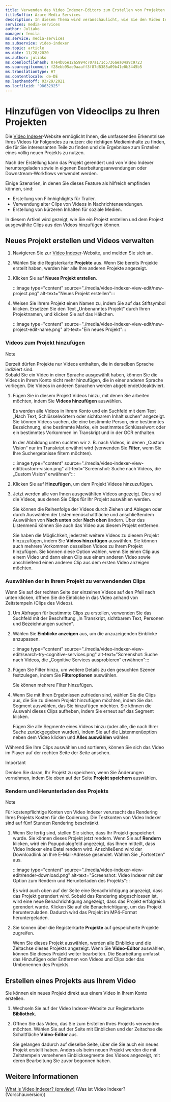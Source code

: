 ```yaml
---
title: Verwenden des Video Indexer-Editors zum Erstellen von Projekten und Hinzufügen von Videoclips
titleSuffix: Azure Media Services
description: In diesem Thema wird veranschaulicht, wie Sie den Video Indexer-Editor zum Erstellen von Projekten und zum Hinzufügen von Videoclips verwenden.
services: media-services
author: Juliako
manager: femila
ms.service: media-services
ms.subservice: video-indexer
ms.topic: article
ms.date: 11/28/2020
ms.author: juliako
ms.openlocfilehash: 07e4b05e12a5994c707a171c5736aea04a9c9723
ms.sourcegitcommit: f28ebb95ae9aaaff3f87d8388a09b41e0b3445b5
ms.translationtype: HT
ms.contentlocale: de-DE
ms.lasthandoff: 03/29/2021
ms.locfileid: "98632925"
---
```

# <a name="add-video-clips-to-your-projects"></a>Hinzufügen von Videoclips zu Ihren Projekten

Die [Video Indexer](https://www.videoindexer.ai/)-Website ermöglicht Ihnen, die umfassenden Erkenntnisse Ihres Videos für Folgendes zu nutzen: die richtigen Medieninhalte zu finden, die für Sie interessanten Teile zu finden und die Ergebnisse zum Erstellen eines völlig neuen Projekts zu nutzen. 

Nach der Erstellung kann das Projekt gerendert und von Video Indexer heruntergeladen sowie in eigenen Bearbeitungsanwendungen oder Downstream-Workflows verwendet werden.

Einige Szenarien, in denen Sie dieses Feature als hilfreich empfinden können, sind: 

* Erstellung von Filmhighlights für Trailer.
* Verwendung alter Clips von Videos in Nachrichtensendungen.
* Erstellung von kürzeren Inhalten für soziale Medien.

In diesem Artikel wird gezeigt, wie Sie ein Projekt erstellen und dem Projekt ausgewählte Clips aus den Videos hinzufügen können. 

## <a name="create-new-project-and-manage-videos"></a>Neues Projekt erstellen und Videos verwalten

1. Navigieren Sie zur [Video Indexer](https://www.videoindexer.ai/)-Website, und melden Sie sich an.
1. Wählen Sie die Registerkarte **Projekte** aus. Wenn Sie bereits Projekte erstellt haben, werden hier alle Ihre anderen Projekte angezeigt.
1. Klicken Sie auf **Neues Projekt erstellen**.  

    :::image type="content" source="./media/video-indexer-view-edit/new-project.png" alt-text="Neues Projekt erstellen":::
1. Weisen Sie Ihrem Projekt einen Namen zu, indem Sie auf das Stiftsymbol klicken. Ersetzen Sie den Text „Unbenanntes Projekt“ durch Ihren Projektnamen, und klicken Sie auf das Häkchen.

    :::image type="content" source="./media/video-indexer-view-edit/new-project-edit-name.png" alt-text="Ein neues Projekt":::
    
### <a name="add-videos-to-the-project"></a>Videos zum Projekt hinzufügen

> [!NOTE]
> Derzeit dürfen Projekte nur Videos enthalten, die in derselben Sprache indiziert sind. </br>Sobald Sie ein Video in einer Sprache ausgewählt haben, können Sie die Videos in Ihrem Konto nicht mehr hinzufügen, die in einer anderen Sprache vorliegen. Die Videos in anderen Sprachen werden abgeblendet/deaktiviert.

1. Fügen Sie in diesem Projekt Videos hinzu, mit denen Sie arbeiten möchten, indem Sie **Videos hinzufügen** auswählen.

    Es werden alle Videos in Ihrem Konto und ein Suchfeld mit dem Text „Nach Text, Schlüsselwörtern oder sichtbarem Inhalt suchen“ angezeigt. Sie können Videos suchen, die eine bestimmte Person, eine bestimmtes Bezeichnung, eine bestimmte Marke, ein bestimmtes Schlüsselwort oder ein bestimmtes Vorkommen im Transkript und in der OCR enthalten.
    
    In der Abbildung unten suchten wir z. B. nach Videos, in denen „Custom Vision“ nur im Transkript erwähnt wird (verwenden Sie **Filter**, wenn Sie Ihre Suchergebnisse filtern möchten).
    
    :::image type="content" source="./media/video-indexer-view-edit/custom-vision.png" alt-text="Screenshot: Suche nach Videos, die „Custom Vision“ erwähnen":::
1. Klicken Sie auf **Hinzufügen**, um dem Projekt Videos hinzuzufügen.
1. Jetzt werden alle von Ihnen ausgewählten Videos angezeigt. Dies sind die Videos, aus denen Sie Clips für Ihr Projekt auswählen werden.

    Sie können die Reihenfolge der Videos durch Ziehen und Ablegen oder durch Auswählen der Listenmenüschaltfläche und anschließendem Auswählen von **Nach unten** oder **Nach oben** ändern. Über das Listenmenü können Sie auch das Video aus diesem Projekt entfernen. 
    
    Sie haben die Möglichkeit, jederzeit weitere Videos zu diesem Projekt hinzuzufügen, indem Sie **Videos hinzufügen** auswählen. Sie können auch mehrere Vorkommen desselben Videos zu Ihrem Projekt hinzufügen. Sie können diese Option wählen, wenn Sie einen Clip aus einem Video und dann einen Clip aus einem anderen Video sowie anschließend einen anderen Clip aus dem ersten Video anzeigen möchten. 

### <a name="select-clips-to-use-in-your-project"></a>Auswählen der in Ihrem Projekt zu verwendenden Clips

Wenn Sie auf der rechten Seite der einzelnen Videos auf den Pfeil nach unten klicken, öffnen Sie die Einblicke in das Video anhand von Zeitstempeln (Clips des Videos). 

1. Um Abfragen für bestimmte Clips zu erstellen, verwenden Sie das Suchfeld mit der Beschriftung „In Transkript, sichtbarem Text, Personen und Bezeichnungen suchen“.
1. Wählen Sie **Einblicke anzeigen** aus, um die anzuzeigenden Einblicke anzupassen. 

    :::image type="content" source="./media/video-indexer-view-edit/search-try-cognitive-services.png" alt-text="Screenshot: Suche nach Videos, die „Cognitive Services ausprobieren“ erwähnen":::
1. Fügen Sie Filter hinzu, um weitere Details zu den gesuchten Szenen festzulegen, indem Sie **Filteroptionen** auswählen.

    Sie können mehrere Filter hinzufügen. 
1. Wenn Sie mit Ihren Ergebnissen zufrieden sind, wählen Sie die Clips aus, die Sie zu diesem Projekt hinzufügen möchten, indem Sie das Segment auswählen, das Sie hinzufügen möchten. Sie können die Auswahl dieses Clips aufheben, indem Sie erneut auf das Segment klicken.
    
    Fügen Sie alle Segmente eines Videos hinzu (oder alle, die nach Ihrer Suche zurückgegeben wurden), indem Sie auf die Listenmenüoption neben dem Video klicken und **Alles auswählen** wählen. 

Während Sie Ihre Clips auswählen und sortieren, können Sie sich das Video im Player auf der rechten Seite der Seite ansehen. 

> [!IMPORTANT]
> Denken Sie daran, Ihr Projekt zu speichern, wenn Sie Änderungen vornehmen, indem Sie oben auf der Seite **Projekt speichern** auswählen. 

### <a name="render-and-download-the-project"></a>Rendern und Herunterladen des Projekts

> [!NOTE]
> Für kostenpflichtige Konten von Video Indexer verursacht das Rendering Ihres Projekts Kosten für die Codierung. Die Testkonten von Video Indexer sind auf fünf Stunden Rendering beschränkt.

1. Wenn Sie fertig sind, stellen Sie sicher, dass Ihr Projekt gespeichert wurde. Sie können dieses Projekt jetzt rendern. Wenn Sie auf **Rendern** klicken, wird ein Popupdialogfeld angezeigt, das Ihnen mitteilt, dass Video Indexer eine Datei rendern wird. Anschließend wird der Downloadlink an Ihre E-Mail-Adresse gesendet. Wählen Sie „Fortsetzen“ aus. 

    :::image type="content" source="./media/video-indexer-view-edit/render-download.png" alt-text="Screenshot: Video Indexer mit der Option zum Rendern und Herunterladen des Projekts":::
    
    Es wird auch oben auf der Seite eine Benachrichtigung angezeigt, dass das Projekt gerendert wird. Sobald das Rendering abgeschlossen ist, wird eine neue Benachrichtigung angezeigt, dass das Projekt erfolgreich gerendert wurde. Klicken Sie auf die Benachrichtigung, um das Projekt herunterzuladen. Dadurch wird das Projekt im MP4-Format heruntergeladen.
1. Sie können über die Registerkarte **Projekte** auf gespeicherte Projekte zugreifen. 

    Wenn Sie dieses Projekt auswählen, werden alle Einblicke und die Zeitachse dieses Projekts angezeigt. Wenn Sie **Video-Editor** auswählen, können Sie dieses Projekt weiter bearbeiten. Die Bearbeitung umfasst das Hinzufügen oder Entfernen von Videos und Clips oder das Umbenennen des Projekts.
    
## <a name="create-a-project-from-your-video"></a>Erstellen eines Projekts aus Ihrem Video

Sie können ein neues Projekt direkt aus einem Video in Ihrem Konto erstellen. 

1. Wechseln Sie auf der Video Indexer-Website zur Registerkarte **Bibliothek**.
1. Öffnen Sie das Video, das Sie zum Erstellen Ihres Projekts verwenden möchten. Wählen Sie auf der Seite mit Einblicken und der Zeitachse die Schaltfläche **Video-Editor** aus.

    Sie gelangen dadurch auf dieselbe Seite, über die Sie auch ein neues Projekt erstellt haben. Anders als beim neuen Projekt werden die mit Zeitstempeln versehenen Einblicksegmente des Videos angezeigt, mit deren Bearbeitung Sie zuvor begonnen haben.

## <a name="see-also"></a>Weitere Informationen

[What is Video Indexer? (preview)](video-indexer-overview.md) (Was ist Video Indexer? (Vorschauversion))

